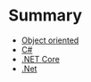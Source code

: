 # Summary
- [Object oriented](./chapter_1.md)
- [C#](./chapter_2.md)
- [.NET Core](./chapter_3.md)
- [.Net](./chapter_4.md)
